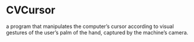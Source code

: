 # CVCursor
a program that manipulates the computer’s cursor according to visual gestures of the user’s palm of the hand, captured by the machine’s camera.
